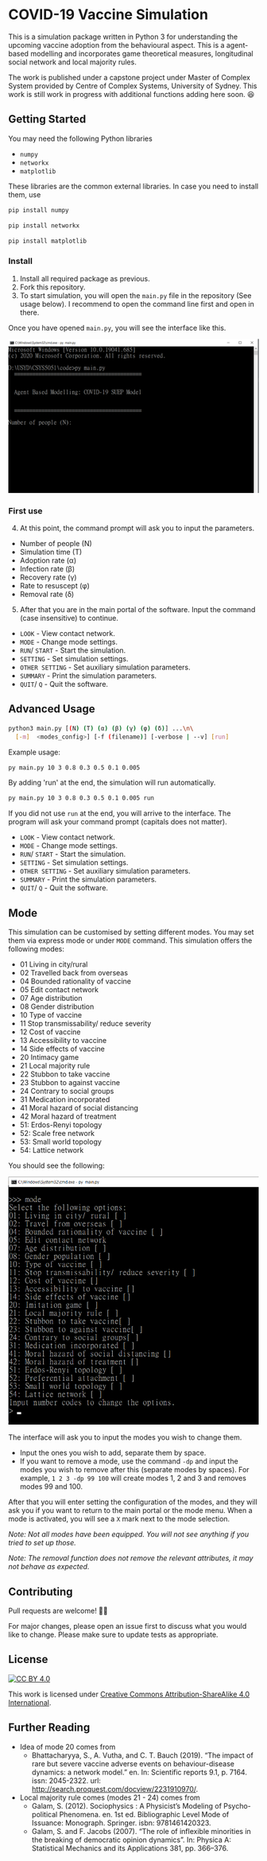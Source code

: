 # COVID-19 Vaccine Simulation

This is a simulation package written in Python 3 for understanding the upcoming vaccine adoption from the behavioural aspect. This is a agent-based modelling and incorporates game theoretical measures, longitudinal social network and local majority rules.

The work is published under a capstone project under Master of Complex System provided by Centre of Complex Systems, University of Sydney. This work is still work in progress with additional functions adding here soon. :satisfied:

<!-- START doctoc -->
<!-- END doctoc -->

## Getting Started

You may need the following Python libraries
* `numpy`
* `networkx`
* `matplotlib`

These libraries are the common external libraries. In case you need to install them, use
```bash
pip install numpy
```
```bash
pip install networkx
```
```bash
pip install matplotlib
```

### Install
1. Install all required package as previous.
2. Fork this repository.
3. To start simulation, you will open the `main.py` file in the repository (See usage below). I recommend to open the command line first and open in there.

Once you have opened `main.py`, you will see the interface like this.

![Initial interface](/fig/Interface01.PNG)

### First use
4. At this point, the command prompt will ask you to input the parameters.
  * Number of people (N)
  * Simulation time (T)
  * Adoption rate (α)
  * Infection rate (β)
  * Recovery rate (γ)
  * Rate to resuscept (φ)
  * Removal rate (δ)
5. After that you are in the main portal of the software. Input the command (case insensitive) to continue.
  * `LOOK` - View contact network.
  * `MODE` - Change mode settings.
  * `RUN`/ `START` - Start the simulation.
  * `SETTING` - Set simulation settings.
  * `OTHER SETTING` - Set auxiliary simulation parameters.
  * `SUMMARY` - Print the simulation parameters.
  * `QUIT`/ `Q` - Quit the software.

## Advanced Usage

```bash
python3 main.py [(N) (T) (α) (β) (γ) (φ) (δ)] ...\n\
  [-m]  <modes_config>] [-f (filename)] [-verbose | --v] [run]
```

Example usage:
```bash
py main.py 10 3 0.8 0.3 0.5 0.1 0.005
```
By adding 'run' at the end, the simulation will run automatically.
```bash
py main.py 10 3 0.8 0.3 0.5 0.1 0.005 run
```

If you did not use `run` at the end, you will arrive to the interface. The program will ask your command prompt (capitals does not matter).

* `LOOK` - View contact network.
* `MODE` - Change mode settings.
* `RUN`/ `START` - Start the simulation.
* `SETTING` - Set simulation settings.
* `OTHER SETTING` - Set auxiliary simulation parameters.
* `SUMMARY` - Print the simulation parameters.
* `QUIT`/ `Q` - Quit the software.

## Mode
This simulation can be customised by setting different modes. You may set them via express mode or under `MODE` command. This simulation offers the following modes:

* 01 Living in city/rural
* 02 Travelled back from overseas
* 04 Bounded rationality of vaccine
* 05 Edit contact network
* 07 Age distribution
* 08 Gender distribution
* 10 Type of vaccine
* 11 Stop transmissability/ reduce severity
* 12 Cost of vaccine
* 13 Accessibility to vaccine
* 14 Side effects of vaccine
* 20 Intimacy game
* 21 Local majority rule
* 22 Stubbon to take vaccine
* 23 Stubbon to against vaccine
* 24 Contrary to social groups
* 31 Medication incorporated
* 41 Moral hazard of social distancing
* 42 Moral hazard of treatment
* 51: Erdos-Renyi topology
* 52: Scale free network
* 53: Small world topology
* 54: Lattice network

You should see the following:

![Mode interface](/fig/InterfaceMode01.png)

The interface will ask you to input the modes you wish to change them.
* Input the ones you wish to add, separate them by space.
* If you want to remove a mode, use the command `-dp` and input the modes you wish to remove after this (separate modes by spaces). For example, `1 2 3 -dp 99 100` will create modes 1, 2 and 3 and removes modes 99 and 100.

After that you will enter setting the configuration of the modes, and they will ask you if you want to return to the main portal or the mode menu. When a mode is activated, you will see a `X` mark next to the mode selection.

_Note: Not all modes have been equipped. You will not see anything if you tried to set up those._

_Note: The removal function does not remove the relevant attributes, it may not behave as expected._

## Contributing
Pull requests are welcome! :rocket::rocket:

For major changes, please open an issue first to discuss what you would like to change. Please make sure to update tests as appropriate.

## License
[![CC BY 4.0][cc-by-shield]][cc-by]

This work is licensed under [Creative Commons Attribution-ShareAlike 4.0 International](https://creativecommons.org/licenses/by-sa/4.0/).

[cc-by]: http://creativecommons.org/licenses/by/4.0/
[cc-by-image]: https://i.creativecommons.org/l/by/4.0/88x31.png
[cc-by-shield]: https://img.shields.io/badge/License-CC%20BY%204.0-lightgrey.svg

## Further Reading

* Idea of mode 20 comes from
  * Bhattacharyya, S., A. Vutha, and C. T. Bauch (2019). “The impact of rare but severe vaccine adverse events on behaviour-disease dynamics: a network model.” en. In: Scientific reports 9.1, p. 7164. issn: 2045-2322. url: http://search.proquest.com/docview/2231910970/.
* Local majority rule comes (modes 21 - 24) comes from
  * Galam, S. (2012). Sociophysics : A Physicist’s Modeling of Psycho-political Phenomena. en. 1st ed. Bibliographic Level Mode of Issuance: Monograph. Springer. isbn: 9781461420323.
  * Galam, S. and F. Jacobs (2007). “The role of inflexible minorities in the breaking of democratic opinion dynamics”. In: Physica A: Statistical Mechanics and its Applications 381, pp. 366–376.
